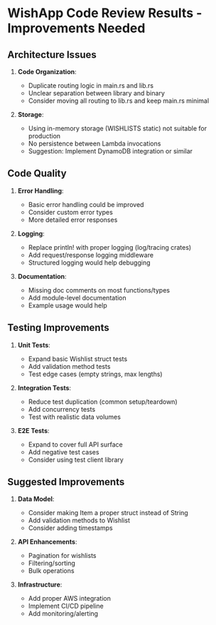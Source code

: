 # WishApp Code Review Results - Improvements Needed

## Architecture Issues
1. **Code Organization**:
   - Duplicate routing logic in main.rs and lib.rs
   - Unclear separation between library and binary
   - Consider moving all routing to lib.rs and keep main.rs minimal

2. **Storage**:
   - Using in-memory storage (WISHLISTS static) not suitable for production
   - No persistence between Lambda invocations
   - Suggestion: Implement DynamoDB integration or similar

## Code Quality
1. **Error Handling**:
   - Basic error handling could be improved
   - Consider custom error types
   - More detailed error responses

2. **Logging**:
   - Replace println! with proper logging (log/tracing crates)
   - Add request/response logging middleware
   - Structured logging would help debugging

3. **Documentation**:
   - Missing doc comments on most functions/types
   - Add module-level documentation
   - Example usage would help

## Testing Improvements
1. **Unit Tests**:
   - Expand basic Wishlist struct tests
   - Add validation method tests
   - Test edge cases (empty strings, max lengths)

2. **Integration Tests**:
   - Reduce test duplication (common setup/teardown)
   - Add concurrency tests
   - Test with realistic data volumes

3. **E2E Tests**:
   - Expand to cover full API surface
   - Add negative test cases
   - Consider using test client library

## Suggested Improvements
1. **Data Model**:
   - Consider making Item a proper struct instead of String
   - Add validation methods to Wishlist
   - Consider adding timestamps

2. **API Enhancements**:
   - Pagination for wishlists
   - Filtering/sorting
   - Bulk operations

3. **Infrastructure**:
   - Add proper AWS integration
   - Implement CI/CD pipeline
   - Add monitoring/alerting